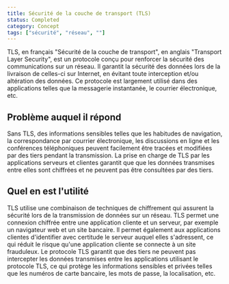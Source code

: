 ```yaml
---
title: Sécurité de la couche de transport (TLS)
status: Completed
category: Concept
tags: ["sécurité", "réseau", ""]
---
```


TLS, en français "Sécurité de la couche de transport", en anglais "Transport Layer Security", est un protocole conçu pour renforcer la sécurité des communications sur un réseau. 
Il garantit la sécurité des données lors de la livraison de celles-ci sur Internet, 
en évitant toute interception et/ou altération des données. 
Ce protocole est largement utilisé dans des applications telles que la messagerie instantanée, le courrier électronique, etc.

## Problème auquel il répond

Sans TLS, des informations sensibles telles que les habitudes de navigation, la correspondance par courrier électronique, les discussions en ligne et les conférences téléphoniques peuvent facilement être tracées et modifiées par des tiers pendant la transmission. 
La prise en charge de TLS par les applications serveurs et clientes garantit que 
que les données transmises entre elles sont chiffrées et ne peuvent pas être consultées par des tiers.


## Quel en est l'utilité

TLS utilise une combinaison de techniques de chiffrement qui assurent la sécurité lors de la transmission de données sur un réseau. 
TLS permet une connexion chiffrée entre une application cliente et un serveur, par exemple un navigateur web et un site bancaire. 
Il permet également aux applications clientes d'identifier avec certitude le serveur auquel elles s'adressent, 
ce qui réduit le risque qu'une application cliente se connecte à un site frauduleux. 
Le protocole TLS garantit que des tiers ne peuvent pas intercepter les données transmises entre les applications utilisant le protocole TLS, 
ce qui protège les informations sensibles et privées telles que les numéros de carte bancaire, les mots de passe, la localisation, etc.
